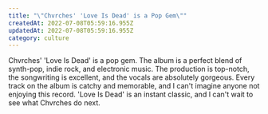 ```yaml
---
title: "\"Chvrches' 'Love Is Dead' is a Pop Gem\""
createdAt: 2022-07-08T05:59:16.955Z
updatedAt: 2022-07-08T05:59:16.955Z
category: culture
---
```


Chvrches' 'Love Is Dead' is a pop gem. The album is a perfect blend of synth-pop, indie rock, and electronic music. The production is top-notch, the songwriting is excellent, and the vocals are absolutely gorgeous. Every track on the album is catchy and memorable, and I can't imagine anyone not enjoying this record. 'Love Is Dead' is an instant classic, and I can't wait to see what Chvrches do next.
